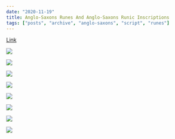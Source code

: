 ```yaml
---
date: "2020-11-19"
title: Anglo-Saxons Runes And Anglo-Saxons Runic Inscriptions
tags: ["posts", "archive", "anglo-saxons", "script", "runes"]
---
```


[Link](https://www.arild-hauge.com/eanglor.htm)

![](https://www.arild-hauge.com/arild-hauge/Codex%20Sangallensis%20878.jpg)

![](https://www.arild-hauge.com/arild-hauge/doverstone.jpg)

![](https://www.arild-hauge.com/arild-hauge/Bramham_Moor_Ring.jpg)

![](https://www.arild-hauge.com/arild-hauge/bristol-samling.jpg)

![](https://www.arild-hauge.com/arild-hauge/CoquetIslandring.jpg)

![](https://www.arild-hauge.com/arild-hauge/Thornhill-3.jpg)

![](https://www.arild-hauge.com/arild-hauge/collinghamstone.jpg)

![](https://www.arild-hauge.com/arild-hauge/bakewellstone.jpg)